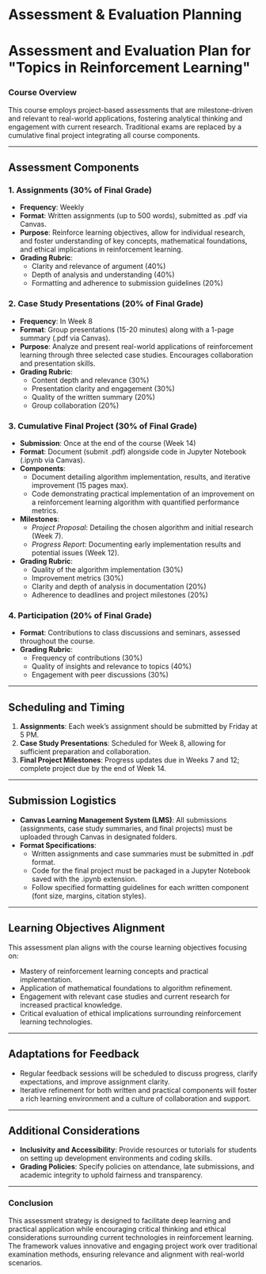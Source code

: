 Assessment & Evaluation Planning
================================

# Assessment and Evaluation Plan for "Topics in Reinforcement Learning"

### Course Overview
This course employs project-based assessments that are milestone-driven and relevant to real-world applications, fostering analytical thinking and engagement with current research. Traditional exams are replaced by a cumulative final project integrating all course components.

---

## Assessment Components

### 1. Assignments (30% of Final Grade)
- **Frequency**: Weekly
- **Format**: Written assignments (up to 500 words), submitted as .pdf via Canvas.
- **Purpose**: Reinforce learning objectives, allow for individual research, and foster understanding of key concepts, mathematical foundations, and ethical implications in reinforcement learning.
- **Grading Rubric**:
  - Clarity and relevance of argument (40%)
  - Depth of analysis and understanding (40%)
  - Formatting and adherence to submission guidelines (20%)

### 2. Case Study Presentations (20% of Final Grade)
- **Frequency**: In Week 8
- **Format**: Group presentations (15-20 minutes) along with a 1-page summary (.pdf via Canvas).
- **Purpose**: Analyze and present real-world applications of reinforcement learning through three selected case studies. Encourages collaboration and presentation skills.
- **Grading Rubric**:
  - Content depth and relevance (30%)
  - Presentation clarity and engagement (30%)
  - Quality of the written summary (20%)
  - Group collaboration (20%)

### 3. Cumulative Final Project (30% of Final Grade)
- **Submission**: Once at the end of the course (Week 14)
- **Format**: Document (submit .pdf) alongside code in Jupyter Notebook (.ipynb via Canvas).
- **Components**:
  - Document detailing algorithm implementation, results, and iterative improvement (15 pages max).
  - Code demonstrating practical implementation of an improvement on a reinforcement learning algorithm with quantified performance metrics.
- **Milestones**:
  - *Project Proposal*: Detailing the chosen algorithm and initial research (Week 7).
  - *Progress Report*: Documenting early implementation results and potential issues (Week 12).
- **Grading Rubric**:
  - Quality of the algorithm implementation (30%)
  - Improvement metrics (30%)
  - Clarity and depth of analysis in documentation (20%)
  - Adherence to deadlines and project milestones (20%)

### 4. Participation (20% of Final Grade)
- **Format**: Contributions to class discussions and seminars, assessed throughout the course.
- **Grading Rubric**:
  - Frequency of contributions (30%)
  - Quality of insights and relevance to topics (40%)
  - Engagement with peer discussions (30%)

---

## Scheduling and Timing

1. **Assignments**: Each week’s assignment should be submitted by Friday at 5 PM.
2. **Case Study Presentations**: Scheduled for Week 8, allowing for sufficient preparation and collaboration.
3. **Final Project Milestones**: Progress updates due in Weeks 7 and 12; complete project due by the end of Week 14.

---

## Submission Logistics

- **Canvas Learning Management System (LMS)**: All submissions (assignments, case study summaries, and final projects) must be uploaded through Canvas in designated folders.
- **Format Specifications**: 
  - Written assignments and case summaries must be submitted in .pdf format.
  - Code for the final project must be packaged in a Jupyter Notebook saved with the .ipynb extension.
  - Follow specified formatting guidelines for each written component (font size, margins, citation styles).

---

## Learning Objectives Alignment

This assessment plan aligns with the course learning objectives focusing on:
- Mastery of reinforcement learning concepts and practical implementation.
- Application of mathematical foundations to algorithm refinement.
- Engagement with relevant case studies and current research for increased practical knowledge.
- Critical evaluation of ethical implications surrounding reinforcement learning technologies.

---

## Adaptations for Feedback

- Regular feedback sessions will be scheduled to discuss progress, clarify expectations, and improve assignment clarity.
- Iterative refinement for both written and practical components will foster a rich learning environment and a culture of collaboration and support.

---

## Additional Considerations

- **Inclusivity and Accessibility**: Provide resources or tutorials for students on setting up development environments and coding skills.
- **Grading Policies**: Specify policies on attendance, late submissions, and academic integrity to uphold fairness and transparency.

---

### Conclusion
This assessment strategy is designed to facilitate deep learning and practical application while encouraging critical thinking and ethical considerations surrounding current technologies in reinforcement learning. The framework values innovative and engaging project work over traditional examination methods, ensuring relevance and alignment with real-world scenarios.